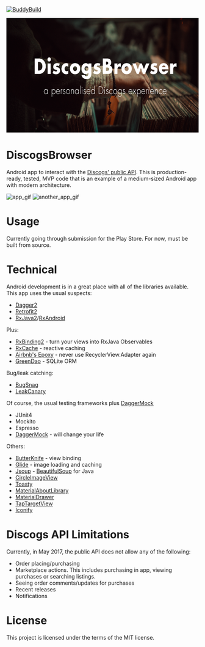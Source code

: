 [![BuddyBuild](https://dashboard.buddybuild.com/api/statusImage?appID=58ff64f23f33870001d2e016&branch=master&build=latest)](https://dashboard.buddybuild.com/apps/58ff64f23f33870001d2e016/build/latest?branch=master)

<img src="/featuregraphic/featuregraphic.png" height=300/>

# DiscogsBrowser
Android app to interact with the [Discogs' public API](https://www.discogs.com/developers). This is production-ready, tested, MVP code that is an example of a medium-sized Android app with modern architecture.

![app_gif](https://media.giphy.com/media/UHn06Zh8EBCGA/giphy.gif) ![another_app_gif](https://media.giphy.com/media/3IH00o747keju/giphy.gif)

# Usage

Currently going through submission for the Play Store. For now, must be built from source.

# Technical

Android development is in a great place with all of the libraries available. This app uses the usual suspects:
* [Dagger2](https://github.com/google/dagger)
* [Retrofit2](https://github.com/square/retrofit)
* [RxJava2](https://github.com/ReactiveX/RxJava)/[RxAndroid](https://github.com/ReactiveX/RxAndroid)

Plus:
* [RxBinding2](https://github.com/JakeWharton/RxBinding) - turn your views into RxJava Observables
* [RxCache](https://github.com/VictorAlbertos/RxCache) - reactive caching
* [Airbnb's Epoxy](https://github.com/airbnb/epoxy) - never use RecyclerView.Adapter again
* [GreenDao](https://github.com/greenrobot/greenDAO) - SQLite ORM

Bug/leak catching:
* [BugSnag](https://www.bugsnag.com/product/)
* [LeakCanary](https://github.com/square/leakcanary)

Of course, the usual testing frameworks plus [DaggerMock](https://github.com/fabioCollini/DaggerMock)
* JUnit4
* Mockito
* Espresso
* [DaggerMock](https://github.com/fabioCollini/DaggerMock) - will change your life

Others:
* [ButterKnife](https://github.com/JakeWharton/butterknife) - view binding
* [Glide](https://github.com/bumptech/glide) - image loading and caching
* [Jsoup](https://jsoup.org/) - [BeautifulSoup](https://www.crummy.com/software/BeautifulSoup/bs4/doc/) for Java
* [CircleImageView](https://github.com/hdodenhof/CircleImageView)
* [Toasty](https://github.com/GrenderG/Toasty)
* [MaterialAboutLibrary](https://github.com/daniel-stoneuk/material-about-library)
* [MaterialDrawer](https://github.com/mikepenz/MaterialDrawer)
* [TapTargetView](https://github.com/KeepSafe/TapTargetView)
* [Iconify](https://github.com/JoanZapata/android-iconify)

# Discogs API Limitations

Currently, in May 2017, the public API does not allow any of the following:
* Order placing/purchasing
* Marketplace actions. This includes purchasing in app, viewing purchases or searching listings.
* Seeing order comments/updates for purchases
* Recent releases
* Notifications

# License

This project is licensed under the terms of the MIT license.
